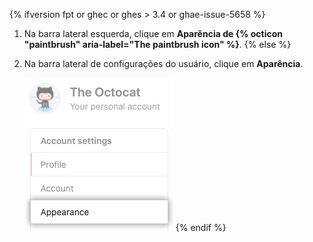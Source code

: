 {% ifversion fpt or ghec or ghes > 3.4 or ghae-issue-5658 %}
1. Na barra lateral esquerda, clique em **Aparência de {% octicon "paintbrush" aria-label="The paintbrush icon" %}**.
{% else %}
1. Na barra lateral de configurações do usuário, clique em **Aparência**.

   ![Aba "Aparência" na barra lateral de configurações do usuário](/assets/images/help/settings/appearance-tab.png)
{% endif %}